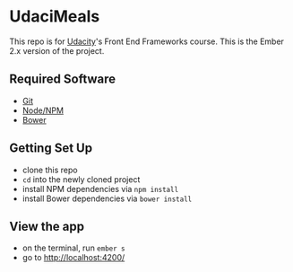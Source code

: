 # UdaciMeals

This repo is for [Udacity](https://www.udacity.com/)'s Front End Frameworks course. This is the Ember 2.x version of the project.

## Required Software

* [Git](https://git-scm.com/)
* [Node/NPM](https://nodejs.org/en/)
* [Bower](http://bower.io/)

## Getting Set Up

* clone this repo
* `cd` into the newly cloned project
* install NPM dependencies via `npm install`
* install Bower dependencies via `bower install`

## View the app

* on the terminal, run `ember s`
* go to [http://localhost:4200/](http://localhost:4200/)
